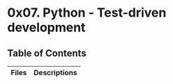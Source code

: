 # 0x07. Python - Test-driven development
## Table of Contents
Files | Descriptions
----- | ------------


